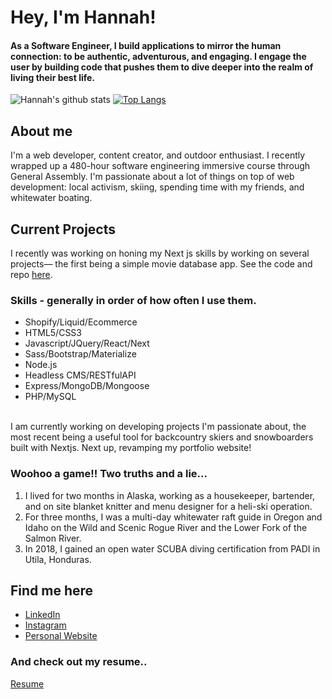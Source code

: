 # Hey, I'm Hannah!

#### As a Software Engineer, I build applications to mirror the human connection: to be authentic, adventurous, and engaging. I engage the user by building code that pushes them to dive deeper into the realm of living their best life.

![Hannah's github stats](https://github-readme-stats.vercel.app/api?username=hannahtrask&theme=jolly&show_icons=true)
[![Top Langs](https://github-readme-stats.vercel.app/api/top-langs/?username=hannahtrask&layout=compact&theme=jolly)](https://github.com/hannahtrask/github-readme-stats)

## About me
I'm a web developer, content creator, and outdoor enthusiast. I recently wrapped up a 480-hour software engineering immersive course through General Assembly. I'm passionate about a lot of things on top of web development: local activism, skiing, spending time with my friends, and whitewater boating.

## Current Projects

I recently was working on honing my Next js skills by working on several projects— the first being a simple movie database app. See the code and repo [here](https://github.com/hannahtrask/MovieApp).

### Skills - generally in order of how often I use them.
* Shopify/Liquid/Ecommerce
* HTML5/CSS3
* Javascript/JQuery/React/Next
* Sass/Bootstrap/Materialize
* Node.js
* Headless CMS/RESTfulAPI
* Express/MongoDB/Mongoose
* PHP/MySQL

<br>
I am currently working on developing projects I'm passionate about, the most recent being a useful tool for backcountry skiers and snowboarders built with Nextjs. Next up, revamping my portfolio website!

### Woohoo a game!! Two truths and a lie...

1. I lived for two months in Alaska, working as a housekeeper, bartender, and on site blanket knitter and menu designer for a heli-ski operation.
2. For three months, I was a multi-day whitewater raft guide in Oregon and Idaho on the Wild and Scenic Rogue River and the Lower Fork of the Salmon River.
3. In 2018, I gained an open water SCUBA diving certification from PADI in Utila, Honduras.

## Find me here

* [LinkedIn](https://www.linkedin.com/in/hannahtrask/)
* [Instagram](https://www.instagram.com/hannah_____catherine/)
* [Personal Website](https://www.hannah-catherine-trask.com/)

### And check out my resume..

[Resume](https://drive.google.com/file/d/1OGLy67QGr6-Snzkvm0f0R7WsvlzOUvC8/view?usp=sharing)

